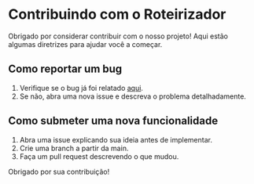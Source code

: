 # Contribuindo com o Roteirizador

Obrigado por considerar contribuir com o nosso projeto! Aqui estão algumas diretrizes para ajudar você a começar.

## Como reportar um bug

1. Verifique se o bug já foi relatado [aqui](https://github.com/Ro-Goncalves/equipe-roteirista/issues).
2. Se não, abra uma nova issue e descreva o problema detalhadamente.

## Como submeter uma nova funcionalidade

1. Abra uma issue explicando sua ideia antes de implementar.
2. Crie uma branch a partir da main.
3. Faça um pull request descrevendo o que mudou.

Obrigado por sua contribuição!
